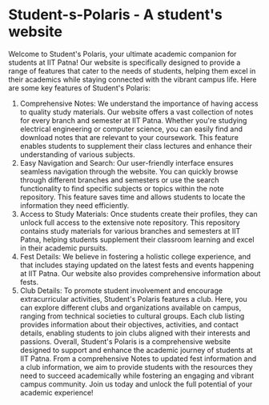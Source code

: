# Student-s-Polaris - A student's website
Welcome to Student's Polaris, your ultimate academic companion for students at IIT Patna! Our website is specifically designed to provide a range of features that cater to the needs of students, helping them excel in their academics while staying connected with the vibrant campus life. Here are some key features of Student's Polaris:
1. Comprehensive Notes: We understand the importance of having access to quality study materials. Our website offers a vast collection of notes for every branch and semester at IIT Patna. Whether you're studying electrical engineering or computer science, you can easily find and download notes that are relevant to your coursework. This feature enables students to supplement their class lectures and enhance their understanding of various subjects.
2. Easy Navigation and Search: Our user-friendly interface ensures seamless navigation through the website. You can quickly browse through different branches and semesters or use the search functionality to find specific subjects or topics within the note repository. This feature saves time and allows students to locate the information they need efficiently.
3. Access to Study Materials: Once students create their profiles, they can unlock full access to the extensive note repository. This repository contains study materials for various branches and semesters at IIT Patna, helping students supplement their classroom learning and excel in their academic pursuits.
4. Fest Details: We believe in fostering a holistic college experience, and that includes staying updated on the latest fests and events happening at IIT Patna. Our website also provides comprehensive information about fests.
5.  Club Details: To promote student involvement and encourage extracurricular activities, Student's Polaris features a club. Here, you can explore different clubs and organizations available on campus, ranging from technical societies to cultural groups. Each club listing provides information about their objectives, activities, and contact details, enabling students to join clubs aligned with their interests and passions.
Overall, Student's Polaris is a comprehensive website designed to support and enhance the academic journey of students at IIT Patna. From a comprehensive Notes to updated fest information and a club information, we aim to provide students with the resources they need to succeed academically while fostering an engaging and vibrant campus community. Join us today and unlock the full potential of your academic experience!
